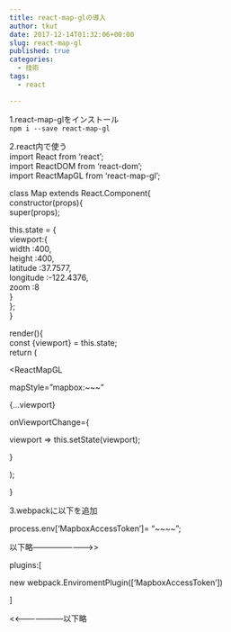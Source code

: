 ```yaml
---
title: react-map-glの導入
author: tkut
date: 2017-12-14T01:32:06+00:00
slug: react-map-gl
published: true
categories:
  - 技術
tags:
  - react

---
```

1.react-map-glをインストール  
`npm i --save react-map-gl`

2.react内で使う  
import React from &#8216;react&#8217;;  
import ReactDOM from &#8216;react-dom&#8217;;  
import ReactMapGL from &#8216;react-map-gl&#8217;;

class Map extends React.Component{  
constructor(props){  
super(props);

this.state = {  
viewport:{  
width :400,  
height :400,  
latitude :37.7577,  
longitude :-122.4376,  
zoom :8  
}  
};  
}

render(){  
const {viewport} = this.state;  
return (

<ReactMapGL

mapStyle=&#8221;mapbox:~~~&#8221;

{&#8230;viewport}

onViewportChange={

viewport => this.setState(viewport);

}

>

</ReactMapGL>

);

}

3.webpackに以下を追加

process.env[&#8216;MapboxAccessToken&#8217;]= &#8220;~~~~&#8221;;

以下略&#8212;&#8212;&#8212;&#8212;&#8212;&#8212;&#8212;&#8211;>>

plugins:[

new webpack.EnviromentPlugin([&#8216;MapboxAccessToken&#8217;])

]

<<&#8212;&#8212;&#8212;&#8212;&#8212;&#8212;&#8211;以下略